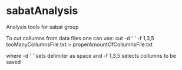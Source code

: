# sabatAnalysis
Analysis tools for sabat group

To cut collumns from data files one can use:
cut -d ' ' -f 1,3,5 tooManyCollumnsFile.txt > properAmountOfCollumnsFile.txt

where -d ' ' sets delimiter as space
and -f 1,3,5 selects collumns to be saved

